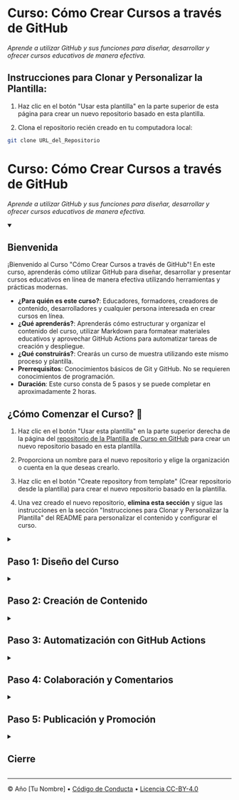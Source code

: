 <!--
  <<< Notas del autor: Encabezado del curso >>>
  Lee <https://skills.github.com/quickstart> para obtener más información sobre cómo crear cursos utilizando esta plantilla.
  Incluye una imagen de 1280×640, el nombre del curso en minúsculas y una descripción concisa en énfasis.
  En la configuración de tu repositorio: habilita el repositorio como plantilla, agrega tu imagen de redes sociales de 1280×640, elimina automáticamente las ramas principales.
  Junto a "Acerca de", agrega la descripción y etiquetas; desactiva las versiones, paquetes y entornos.
  Agrega tu licencia de código abierto, GitHub utiliza Creative Commons Attribution 4.0 International.
-->

# Curso: Cómo Crear Cursos a través de GitHub

_Aprende a utilizar GitHub y sus funciones para diseñar, desarrollar y ofrecer cursos educativos de manera efectiva._

<!--
  <<< Sección: Instrucciones para Clonar y Personalizar la Plantilla >>>
-->

## Instrucciones para Clonar y Personalizar la Plantilla:

1. Haz clic en el botón "Usar esta plantilla" en la parte superior de esta página para crear un nuevo repositorio basado en esta plantilla.

2. Clona el repositorio recién creado en tu computadora local:
```bash
git clone URL_del_Repositorio
```

# Curso: Cómo Crear Cursos a través de GitHub

_Aprende a utilizar GitHub y sus funciones para diseñar, desarrollar y ofrecer cursos educativos de manera efectiva._

<!--
  <<< Notas del autor: Inicio del curso >>>
  Incluye el botón de inicio, una nota sobre los minutos de Acciones,
  y dile al estudiante por qué debería realizar el curso.
  Cada paso debe estar dentro de <details>/<summary>, con un `id` establecido.
  El primer <details> debe tener `open` también.
  No uses comillas en los atributos de la etiqueta <details>.
-->

<details id=0 open>
<summary><h2>Bienvenida</h2></summary>

¡Bienvenido al Curso "Cómo Crear Cursos a través de GitHub"! En este curso, aprenderás cómo utilizar GitHub para diseñar, desarrollar y presentar cursos educativos en línea de manera efectiva utilizando herramientas y prácticas modernas.

- **¿Para quién es este curso?**: Educadores, formadores, creadores de contenido, desarrolladores y cualquier persona interesada en crear cursos en línea.
- **¿Qué aprenderás?**: Aprenderás cómo estructurar y organizar el contenido del curso, utilizar Markdown para formatear materiales educativos y aprovechar GitHub Actions para automatizar tareas de creación y despliegue.
- **¿Qué construirás?**: Crearás un curso de muestra utilizando este mismo proceso y plantilla.
- **Prerrequisitos**: Conocimientos básicos de Git y GitHub. No se requieren conocimientos de programación.
- **Duración**: Este curso consta de 5 pasos y se puede completar en aproximadamente 2 horas.

## ¿Cómo Comenzar el Curso? 🚀

1. Haz clic en el botón "Usar esta plantilla" en la parte superior derecha de la página del [repositorio de la Plantilla de Curso en GitHub](https://github.com/statick88/Plantilla_de_Curso_en_GitHub) para crear un nuevo repositorio basado en esta plantilla.

2. Proporciona un nombre para el nuevo repositorio y elige la organización o cuenta en la que deseas crearlo.

3. Haz clic en el botón "Create repository from template" (Crear repositorio desde la plantilla) para crear el nuevo repositorio basado en la plantilla.

4. Una vez creado el nuevo repositorio, **elimina esta sección** y sigue las instrucciones en la sección "Instrucciones para Clonar y Personalizar la Plantilla" del README para personalizar el contenido y configurar el curso.

</details>

<!--
  <<< Notas del autor: Paso 1 >>>
  Elige 3-5 pasos para tu curso.
  El primer paso siempre es el más difícil, ¡así que elige algo fácil!
  Enlaza a docs.github.com para más explicaciones.
  Anima a los usuarios a abrir nuevas pestañas para los pasos.
  TBD-step-1-notes.
-->

<details id=1>
<summary><h2>Paso 1: Diseño del Curso</h2></summary>

_¡Empecemos desde lo básico del curso!_

El primer paso para crear un curso efectivo es planificar y diseñar la estructura general del curso. Esto incluye decidir los módulos, las lecciones y las actividades que formarán parte del curso. Una estructura clara y lógica facilitará la navegación y el aprendizaje de los estudiantes.

**Conceptos clave**:
- Módulos y lecciones.
- Contenido teórico y práctico.
- Actividades y evaluaciones.

### :keyboard: Actividad: Diseña la Estructura del Curso

1. Abre una nueva pestaña en tu navegador y ve a la sección "Proyectos" de tu repositorio.
2. Crea un proyecto llamado "Diseño del Curso" y agrega columnas para módulos, lecciones y actividades.
3. Define los módulos principales del curso y agrega tarjetas para cada lección y actividad planificada.
4. Utiliza descripciones y comentarios en las tarjetas para detallar el contenido de cada lección.

</details>

<!--
  <<< Notas del autor: Paso 2 >>>
  Comienza este paso reconociendo el paso anterior.
  Define términos y enlaza a docs.github.com.
  TBD-step-2-notes.
-->

<details id=2>
<summary><h2>Paso 2: Creación de Contenido</h2></summary>

_¡Ahora es el momento de crear el contenido del curso!_

Una vez que hayas planificado la estructura, puedes comenzar a crear el contenido real del curso. Utilizar Markdown te permitirá dar formato al contenido de manera clara y legible, e incluir elementos como texto, imágenes, enlaces y más.

**Conceptos clave**:
- Uso de Markdown.
- Formato de texto y títulos.
- Inclusión de imágenes y enlaces.

### :keyboard: Actividad: Crea Contenido con Markdown

1. Abre una nueva pestaña en tu navegador y ve a la carpeta del primer módulo en tu repositorio.
2. Crea un archivo Markdown para la primera lección del curso.
3. Utiliza encabezados, listas y otros elementos de Markdown para estructurar y dar formato al contenido.
4. Incorpora imágenes relevantes utilizando la sintaxis adecuada.
5. Agrega enlaces a recursos externos o actividades relacionadas.

</details>

<!--
  <<< Notas del autor: Paso 3 >>>
  Comienza este paso reconociendo el paso anterior.
  Define términos y enlaza a docs.github.com.
  TBD-step-3-notes.
-->

<details id=3>
<summary><h2>Paso 3: Automatización con GitHub Actions</h2></summary>

_¡Optimiza tu flujo de trabajo con GitHub Actions!_

Automatizar ciertas tareas puede ahorrarte tiempo y garantizar la coherencia en la creación y despliegue de cursos. GitHub Actions te permite definir flujos de trabajo personalizados que se activan en respuesta a eventos específicos, como confirmaciones de código o cambios en el repositorio.

**Conceptos clave**:
- Configuración de flujos de trabajo.
- Uso de eventos y disparadores.
- Ejecución de scripts y acciones automatizadas.

### :keyboard: Actividad: Configura un Flujo de Trabajo

1. Abre una nueva pestaña en tu navegador y ve a la sección "Acciones" de tu repositorio.
2. Crea un nuevo archivo de flujo de trabajo utilizando el asistente de configuración.
3. Define un flujo de trabajo que se active cuando se confirme nuevo contenido en el repositorio.
4. Especifica pasos para clonar el repositorio en un entorno de prueba y asegurarte de que funcione según lo esperado.

</details>

<!--
  <<< Notas del autor: Paso 4 >>>
  Comienza este paso reconociendo el paso anterior.
  Define términos y enlaza a docs.github.com.
  TBD-step-4-notes.
-->

<details id=4>
<summary><h2>Paso 4: Colaboración y Comentarios</h2></summary>

_¡Recopila comentarios valiosos y mejora tu curso!_

A medida que avanzas en la creación de tu curso, es esencial recibir comentarios de otros y colaborar en mejoras. GitHub proporciona herramientas para facilitar la colaboración, como la posibilidad de realizar revisiones de código, recibir comentarios en solicitudes de extracción y mantener conversaciones dentro de los problemas.

**Conceptos clave**:
- Revisiones de código y comentarios.
- Uso de problemas para discutir mejoras.
- Gestión de colaboradores y contribuciones.

### :keyboard: Actividad: Solicita Comentarios y Realiza Revisiones

1. Abre una nueva pestaña en tu navegador y navega a la sección de "Solicitudes de Extracción" en tu repositorio.
2. Crea una nueva solicitud de extracción para una parte específica del curso que desees revisar.
3. Invita a otros colaboradores a revisar y comentar en la solicitud de extracción.
4. Discute los comentarios y realiza cambios en el contenido según sea necesario.
5. Agradece a los colaboradores por sus contribuciones y cierra la solicitud de extracción cuando estés satisfecho con los cambios.

</details>

<!--
  <<< Notas del autor: Paso 5 >>>
  Comienza este paso reconociendo el paso anterior.
  Define términos y enlaza a docs.github.com.
  TBD-step-5-notes.
-->

<details id=5>
<summary><h2>Paso 5: Publicación y Promoción</h2></summary>

_¡Tu curso está listo para el mundo!_

Una vez que hayas completado y perfeccionado tu curso, es hora de publicarlo y promocionarlo. Utiliza GitHub Pages para crear un sitio web para tu curso y promociona tu contenido a través de redes sociales y otros canales.

**Conceptos clave**:
- Publicación con GitHub Pages.
- Promoción en redes sociales y comunidades.
- Recopilación de comentarios y mejoras continuas.

### :keyboard: Actividad: Publica tu Curso y Anuncia su Lanzamiento

1. Abre una nueva pestaña en tu navegador y navega a la sección de "Configuración" en tu repositorio.
2. Habilita GitHub Pages para el repositorio y elige una plantilla o diseño para tu sitio web del curso.
3. Agrega contenido y detalles sobre el curso en el sitio web de GitHub Pages.
4. Crea publicaciones en redes sociales y anuncia el lanzamiento de tu curso.
5. Alienta a los estudiantes a inscribirse en el curso y a proporcionar comentarios para futuras mejoras.

</details>

<!--
  <<< Notas del autor: Final >>>
  Revisa lo que hemos aprendido, pide retroalimentación, proporciona los próximos pasos.
-->

<details id=X>
<summary><h2>Cierre</h2></summary>

_¡Felicidades, has completado el Curso "Cómo Crear Cursos a través de GitHub"!_

Has aprendido cómo planificar, diseñar, crear, automatizar y promocionar cursos educativos en línea utilizando GitHub y sus herramientas. Ahora tienes las habilidades y conocimientos para compartir tus conocimientos con estudiantes de todo el mundo.

### ¿Qué Sigue?

- Aplica estos conceptos para crear cursos sobre diferentes temas y disciplinas.
- Continúa mejorando tus cursos en función de los comentarios y la retroalimentación de los estudiantes.
- Explora otras características avanzadas de GitHub para enriquecer aún más tus cursos.

¡Gracias por tomar este curso y feliz creación de cursos educativos a través de GitHub!

</details>

<!--
  <<< Notas del autor: Pie de página >>>
  Agrega un enlace para obtener soporte, página de estado de GitHub, código de conducta, enlace de licencia.
-->

---

&copy; Año [Tu Nombre] &bull; [Código de Conducta](URL_del_Código_de_Conducta) &bull; [Licencia CC-BY-4.0](URL_de_la_Licencia)
